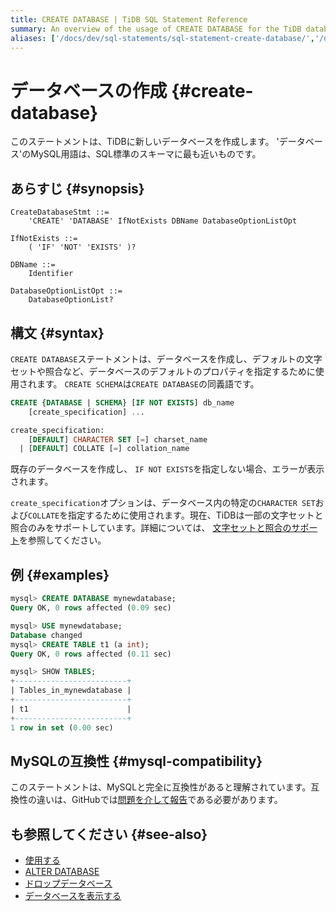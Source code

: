 ```yaml
---
title: CREATE DATABASE | TiDB SQL Statement Reference
summary: An overview of the usage of CREATE DATABASE for the TiDB database.
aliases: ['/docs/dev/sql-statements/sql-statement-create-database/','/docs/dev/reference/sql/statements/create-database/']
---
```


# データベースの作成 {#create-database}

このステートメントは、TiDBに新しいデータベースを作成します。 &#39;データベース&#39;のMySQL用語は、SQL標準のスキーマに最も近いものです。

## あらすじ {#synopsis}

```ebnf+diagram
CreateDatabaseStmt ::=
    'CREATE' 'DATABASE' IfNotExists DBName DatabaseOptionListOpt

IfNotExists ::=
    ( 'IF' 'NOT' 'EXISTS' )?

DBName ::=
    Identifier

DatabaseOptionListOpt ::=
    DatabaseOptionList?
```

## 構文 {#syntax}

`CREATE DATABASE`ステートメントは、データベースを作成し、デフォルトの文字セットや照合など、データベースのデフォルトのプロパティを指定するために使用されます。 `CREATE SCHEMA`は`CREATE DATABASE`の同義語です。

```sql
CREATE {DATABASE | SCHEMA} [IF NOT EXISTS] db_name
    [create_specification] ...

create_specification:
    [DEFAULT] CHARACTER SET [=] charset_name
  | [DEFAULT] COLLATE [=] collation_name
```

既存のデータベースを作成し、 `IF NOT EXISTS`を指定しない場合、エラーが表示されます。

`create_specification`オプションは、データベース内の特定の`CHARACTER SET`および`COLLATE`を指定するために使用されます。現在、TiDBは一部の文字セットと照合のみをサポートしています。詳細については、 [文字セットと照合のサポート](/character-set-and-collation.md)を参照してください。

## 例 {#examples}

```sql
mysql> CREATE DATABASE mynewdatabase;
Query OK, 0 rows affected (0.09 sec)

mysql> USE mynewdatabase;
Database changed
mysql> CREATE TABLE t1 (a int);
Query OK, 0 rows affected (0.11 sec)

mysql> SHOW TABLES;
+-------------------------+
| Tables_in_mynewdatabase |
+-------------------------+
| t1                      |
+-------------------------+
1 row in set (0.00 sec)
```

## MySQLの互換性 {#mysql-compatibility}

このステートメントは、MySQLと完全に互換性があると理解されています。互換性の違いは、GitHubでは[問題を介して報告](https://github.com/pingcap/tidb/issues/new/choose)である必要があります。

## も参照してください {#see-also}

-   [使用する](/sql-statements/sql-statement-use.md)
-   [ALTER DATABASE](/sql-statements/sql-statement-alter-database.md)
-   [ドロップデータベース](/sql-statements/sql-statement-drop-database.md)
-   [データベースを表示する](/sql-statements/sql-statement-show-databases.md)
